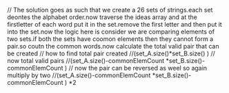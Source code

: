 // The solution goes as such that we create a  26 sets of strings.each set deontes the alphabet order.now traverse the ideas array and at the firstletter of each word put it in the set.remove the first letter and then put it into the set.now the logic here is consider we are comparing elements of two sets.if both the sets have coomon elements then they cannot form a pair.so coutn the common words.now calculate the total valid  pair that can be created
// how to find total pair created
//(set_A.size()*set_B.size() )
// now total valid pairs
//(set_A.size()-commonElemCount *set_B.size()-commonElemCount )
// now the pair can be reversed as weel so again multiply by two
//(set_A.size()-commonElemCount *set_B.size()-commonElemCount ) *2